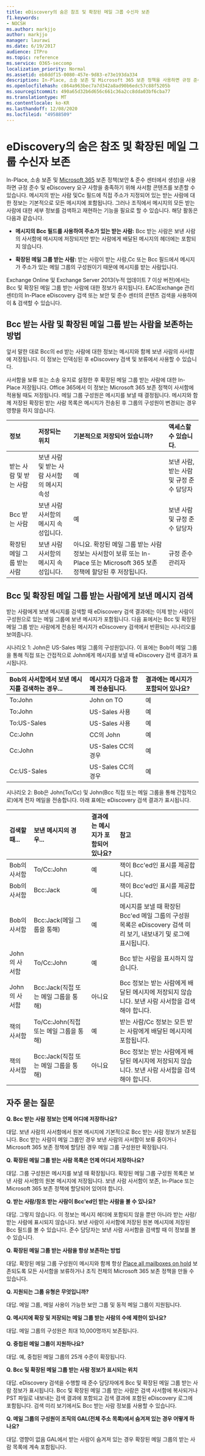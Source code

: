```yaml
---
title: eDiscovery의 숨은 참조 및 확장된 메일 그룹 수신자 보존
f1.keywords:
- NOCSH
ms.author: markjjo
author: markjjo
manager: laurawi
ms.date: 6/19/2017
audience: ITPro
ms.topic: reference
ms.service: O365-seccomp
localization_priority: Normal
ms.assetid: eb8ddf15-0080-457e-9d83-e73e193da334
description: In-Place, 소송 보존 및 Microsoft 365 보존 정책을 사용하면 규정 준수 및 eDiscovery 요구 사항을 충족하기 위해 사서함 콘텐츠를 보존할 수 있습니다.
ms.openlocfilehash: c864a963bec7a7d342a8ad90b6edc57c88f5205b
ms.sourcegitcommit: 490a65d32b6d656c661c36a2cc8dda03bf6cba77
ms.translationtype: MT
ms.contentlocale: ko-KR
ms.lasthandoff: 12/08/2020
ms.locfileid: "49588509"
---
```

# <a name="preserve-bcc-and-expanded-distribution-group-recipients-for-ediscovery"></a>eDiscovery의 숨은 참조 및 확장된 메일 그룹 수신자 보존
  
In-Place, 소송 보존 및 [Microsoft 365](https://go.microsoft.com/fwlink/?LinkID=827811) 보존 정책(보안 & 준수 센터에서 생성)을 사용하면 규정 준수 및 eDiscovery 요구 사항을 충족하기 위해 사서함 콘텐츠를 보존할 수 있습니다. 메시지의 받는 사람 및Cc 필드에 직접 주소가 지정되어 있는 받는 사람에 대한 정보는 기본적으로 모든 메시지에 포함됩니다. 그러나 조직에서 메시지의 모든 받는 사람에 대한 세부 정보를 검색하고 재현하는 기능을 필요로 할 수 있습니다. 해당 활동은 다음과 같습니다.
  
- **메시지의 Bcc 필드를 사용하여 주소가 있는 받는 사람:** Bcc 받는 사람은 보낸 사람의 사서함에 메시지에 저장되지만 받는 사람에게 배달된 메시지의 헤더에는 포함되지 않습니다. 
    
- **확장된 메일 그룹 받는 사람:** 받는 사람이 받는 사람,Cc 또는 Bcc 필드에서 메시지가 주소가 있는 메일 그룹의 구성원이기 때문에 메시지를 받는 사람입니다. 
    
Exchange Online 및 Exchange Server 2013(누적 업데이트 7 이상 버전)에서는 Bcc 및 확장된 메일 그룹 받는 사람에 대한 정보가 유지됩니다. EAC(Exchange 관리 센터)의 In-Place eDiscovery 검색 또는 보안 및 준수 센터의 콘텐츠 검색을 사용하여 이 & 검색할 수 있습니다. 
  
## <a name="how-bcc-recipients-and-expanded-distribution-group-recipients-are-preserved"></a>Bcc 받는 사람 및 확장된 메일 그룹 받는 사람을 보존하는 방법

앞서 말한 대로 Bcc의 ed 받는 사람에 대한 정보는 메시지와 함께 보낸 사람의 사서함에 저장됩니다. 이 정보는 인덱싱된 후 eDiscovery 검색 및 보류에서 사용할 수 있습니다. 
  
사서함을 보류 또는 소송 유지로 설정한 후 확장된 메일 그룹 받는 사람에 대한 In-Place 저장됩니다. Office 365에서 이 정보는 Microsoft 365 보존 정책이 사서함에 적용될 때도 저장됩니다. 메일 그룹 구성원은 메시지를 보낼 때 결정됩니다. 메시지와 함께 저장된 확장된 받는 사람 목록은 메시지가 전송된 후 그룹의 구성원이 변경되는 경우 영향을 하지 않습니다. 
  
| 정보 | 저장되는 위치 | 기본적으로 저장되어 있습니까? | 액세스할 수 있습니다. |
|:-----|:-----|:-----|:-----|
|받는 사람 및 받는 사람  <br/> |보낸 사람 및 받는 사람 사서함의 메시지 속성  <br/> |예  <br/> |보낸 사람, 받는 사람 및 규정 준수 담당자  <br/> |
|Bcc 받는 사람  <br/> |보낸 사람 사서함의 메시지 속성입니다.  <br/> |예  <br/> |보낸 사람 및 규정 준수 담당자  <br/> |
|확장된 메일 그룹 받는 사람  <br/> |보낸 사람 사서함의 메시지 속성입니다.  <br/> |아니요. 확장된 메일 그룹 받는 사람 정보는 사서함이 보류 또는 In-Place 또는 Microsoft 365 보존 정책에 할당된 후 저장됩니다.  <br/> |규정 준수 관리자  <br/> |
   
## <a name="searching-for-messages-sent-to-bcc-and-expanded-distribution-group-recipients"></a>Bcc 및 확장된 메일 그룹 받는 사람에게 보낸 메시지 검색

받는 사람에게 보낸 메시지를 검색할 때 eDiscovery 검색 결과에는 이제 받는 사람이 구성원으로 있는 메일 그룹에 보낸 메시지가 포함됩니다. 다음 표에서는 Bcc 및 확장된 메일 그룹 받는 사람에게 전송된 메시지가 eDiscovery 검색에서 반환되는 시나리오를 보여줍니다.
  
시나리오 1: John은 US-Sales 메일 그룹의 구성원입니다. 이 표에는 Bob이 메일 그룹을 통해 직접 또는 간접적으로 John에게 메시지를 보낼 때 eDiscovery 검색 결과가 표시됩니다.
  
| Bob의 사서함에서 보낸 메시지를 검색하는 경우... | 메시지가 다음과 함께 전송됩니다. | 결과에는 메시지가 포함되어 있나요? |
|:-----|:-----|:-----|
|To:John  <br/> |John on TO  <br/> |예  <br/> |
|To:John  <br/> |US-Sales 사용  <br/> |예  <br/> |
|To:US-Sales  <br/> |US-Sales 사용  <br/> |예  <br/> |
|Cc:John  <br/> |CC의 John  <br/> |예  <br/> |
|Cc:John  <br/> |US-Sales CC의 경우  <br/> |예  <br/> |
|Cc:US-Sales  <br/> |US-Sales CC의 경우  <br/> |예  <br/> |
   
시나리오 2: Bob은 John(To/Cc) 및 John(Bcc 직접 또는 메일 그룹을 통해 간접적으로)에게 전자 메일을 전송합니다. 아래 표에는 eDiscovery 검색 결과가 표시됩니다.
  
| 검색할 때... | 보낸 메시지의 경우... | 결과에는 메시지가 포함되어 있나요? | 참고 |
|:-----|:-----|:-----|:-----|
|Bob의 사서함  <br/> |To/Cc:John  <br/> |예  <br/> |잭이 Bcc'ed인 표시를 제공합니다.  <br/> |
|Bob의 사서함  <br/> |Bcc:Jack  <br/> |예  <br/> |잭이 Bcc'ed인 표시를 제공합니다.  <br/> |
|Bob의 사서함  <br/> |Bcc:Jack(메일 그룹을 통해)  <br/> |예  <br/> |메시지를 보낼 때 확장된 Bcc'ed 메일 그룹의 구성원 목록은 eDiscovery 검색 미리 보기, 내보내기 및 로그에 표시됩니다.  <br/> |
|John의 사서함  <br/> |To/Cc:John  <br/> |예  <br/> |Bcc 받는 사람을 표시하지 않습니다.  <br/> |
|John의 사서함  <br/> |Bcc:Jack(직접 또는 메일 그룹을 통해)  <br/> |아니요  <br/> |Bcc 정보는 받는 사람에게 배달된 메시지에 저장되지 않습니다. 보낸 사람 사서함을 검색해야 합니다.  <br/> |
|잭의 사서함  <br/> |To/Cc:John(직접 또는 메일 그룹을 통해)  <br/> |예  <br/> |받는 사람/Cc 정보는 모든 받는 사람에게 배달된 메시지에 포함됩니다.  <br/> |
|잭의 사서함  <br/> |Bcc:Jack(직접 또는 메일 그룹을 통해)  <br/> |아니요  <br/> |Bcc 정보는 받는 사람에게 배달된 메시지에 저장되지 않습니다. 보낸 사람 사서함을 검색해야 합니다.  <br/> |
   
## <a name="frequently-asked-questions"></a>자주 묻는 질문

 **Q. Bcc 받는 사람 정보는 언제 어디에 저장하나요?**
  
대답. 보낸 사람의 사서함에서 원본 메시지에 기본적으로 Bcc 받는 사람 정보가 보존됩니다. Bcc 받는 사람이 메일 그룹인 경우 보낸 사람의 사서함이 보류 중이거나 Microsoft 365 보존 정책에 할당된 경우 메일 그룹 구성원만 확장됩니다.
  
 **Q. 확장된 메일 그룹 받는 사람 목록은 언제 어디서 저장하나요?**
  
대답. 그룹 구성원은 메시지를 보낼 때 확장됩니다. 확장된 메일 그룹 구성원 목록은 보낸 사람 사서함의 원본 메시지에 저장됩니다. 보낸 사람 사서함이 보존, In-Place 또는 Microsoft 365 보존 정책에 할당되어 있어야 합니다.
  
 **Q. 받는 사람/참조 받는 사람이 Bcc'ed인 받는 사람을 볼 수 있나요?**
  
대답. 그렇지 않습니다. 이 정보는 메시지 헤더에 포함되지 않을 뿐만 아니라 받는 사람/받는 사람에 표시되지 않습니다. 보낸 사람이 사서함에 저장된 원본 메시지에 저장된 Bcc 필드를 볼 수 있습니다. 준수 담당자는 보낸 사람 사서함을 검색할 때 이 정보를 볼 수 있습니다.
  
 **Q. 확장된 메일 그룹 받는 사람을 항상 보존하는 방법**
  
대답. 확장된 메일 그룹 구성원이 메시지와 함께 항상 [Place all mailboxes on hold](https://technet.microsoft.com/library/4c141604-3210-44cc-b98e-f3e0f15613b8.aspx) 보존되도록 모든 사서함을 보류하거나 조직 전체의 Microsoft 365 보존 정책을 만들 수 있습니다. 
  
 **Q. 지원되는 그룹 유형은 무엇입니까?**
  
대답. 메일 그룹, 메일 사용이 가능한 보안 그룹 및 동적 메일 그룹이 지원됩니다. 
  
 **Q. 메시지에 확장 및 저장되는 메일 그룹 받는 사람의 수에 제한이 있나요?**
  
대답. 메일 그룹의 구성원은 최대 10,000명까지 보존됩니다.
  
 **Q. 중첩된 메일 그룹이 지원하나요?**
  
대답. 예, 중첩된 메일 그룹의 25개 수준이 확장됩니다.
  
 **Q. Bcc 및 확장된 메일 그룹 받는 사람 정보가 표시되는 위치**
  
대답. eDiscovery 검색을 수행할 때 준수 담당자에게 Bcc 및 확장된 메일 그룹 받는 사람 정보가 표시됩니다. Bcc 및 확장된 메일 그룹 받는 사람은 검색 사서함에 복사되거나 PST 파일로 내보내는 검색 결과에 포함되고 검색 결과에 포함된 eDiscovery 로그에 포함됩니다. 검색 미리 보기에서도 Bcc 받는 사람 정보를 사용할 수 있습니다.
  
 **Q. 메일 그룹의 구성원이 조직의 GAL(전체 주소 목록)에서 숨겨져 있는 경우 어떻게 하나요?**
  
대답. 영향이 없음 GAL에서 받는 사람이 숨겨져 있는 경우 확장된 메일 그룹의 받는 사람 목록에 계속 포함됩니다.

